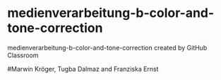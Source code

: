 # medienverarbeitung-b-color-and-tone-correction
medienverarbeitung-b-color-and-tone-correction created by GitHub Classroom

#Marwin Kröger, Tugba Dalmaz and Franziska Ernst

